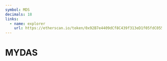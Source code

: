 ```yaml
---
symbol: MDS
decimals: 18
links:
  - name: explorer
    url: https://etherscan.io/token/0x92B7e4409dCf8C439f313eD1f05fdC0550d18DDd
---
```


# MYDAS
